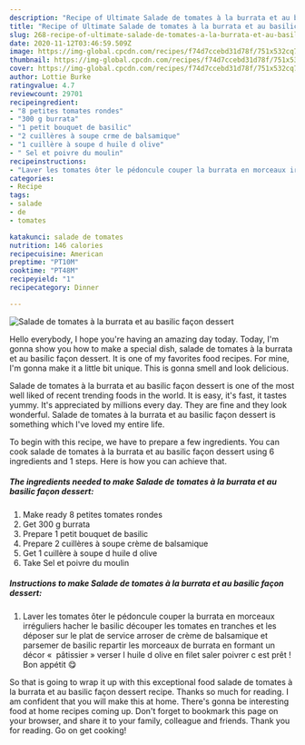 ```yaml
---
description: "Recipe of Ultimate Salade de tomates à la burrata et au basilic façon dessert"
title: "Recipe of Ultimate Salade de tomates à la burrata et au basilic façon dessert"
slug: 268-recipe-of-ultimate-salade-de-tomates-a-la-burrata-et-au-basilic-facon-dessert
date: 2020-11-12T03:46:59.509Z
image: https://img-global.cpcdn.com/recipes/f74d7ccebd31d78f/751x532cq70/salade-de-tomates-a-la-burrata-et-au-basilic-facon-dessert-photo-principale-de-la-recette.jpg
thumbnail: https://img-global.cpcdn.com/recipes/f74d7ccebd31d78f/751x532cq70/salade-de-tomates-a-la-burrata-et-au-basilic-facon-dessert-photo-principale-de-la-recette.jpg
cover: https://img-global.cpcdn.com/recipes/f74d7ccebd31d78f/751x532cq70/salade-de-tomates-a-la-burrata-et-au-basilic-facon-dessert-photo-principale-de-la-recette.jpg
author: Lottie Burke
ratingvalue: 4.7
reviewcount: 29701
recipeingredient:
- "8 petites tomates rondes"
- "300 g burrata"
- "1 petit bouquet de basilic"
- "2 cuillères à soupe crme de balsamique"
- "1 cuillère à soupe d huile d olive"
- " Sel et poivre du moulin"
recipeinstructions:
- "Laver les tomates ôter le pédoncule couper la burrata en morceaux irréguliers hacher le basilic découper les tomates en tranches et les déposer sur le plat de service arroser de crème de balsamique et parsemer de basilic repartir les morceaux de burrata en formant un décor «  pâtissier » verser l huile d olive en filet saler poivrer c est prêt ! Bon appétit 😋"
categories:
- Recipe
tags:
- salade
- de
- tomates

katakunci: salade de tomates 
nutrition: 146 calories
recipecuisine: American
preptime: "PT10M"
cooktime: "PT48M"
recipeyield: "1"
recipecategory: Dinner

---
```



![Salade de tomates à la burrata et au basilic façon dessert](https://img-global.cpcdn.com/recipes/f74d7ccebd31d78f/751x532cq70/salade-de-tomates-a-la-burrata-et-au-basilic-facon-dessert-photo-principale-de-la-recette.jpg)

Hello everybody, I hope you're having an amazing day today. Today, I'm gonna show you how to make a special dish, salade de tomates à la burrata et au basilic façon dessert. It is one of my favorites food recipes. For mine, I'm gonna make it a little bit unique. This is gonna smell and look delicious.

Salade de tomates à la burrata et au basilic façon dessert is one of the most well liked of recent trending foods in the world. It is easy, it's fast, it tastes yummy. It's appreciated by millions every day. They are fine and they look wonderful. Salade de tomates à la burrata et au basilic façon dessert is something which I've loved my entire life.




To begin with this recipe, we have to prepare a few ingredients. You can cook salade de tomates à la burrata et au basilic façon dessert using 6 ingredients and 1 steps. Here is how you can achieve that.

<!--inarticleads1-->

##### The ingredients needed to make Salade de tomates à la burrata et au basilic façon dessert:

1. Make ready 8 petites tomates rondes
1. Get 300 g burrata
1. Prepare 1 petit bouquet de basilic
1. Prepare 2 cuillères à soupe crème de balsamique
1. Get 1 cuillère à soupe d huile d olive
1. Take  Sel et poivre du moulin




<!--inarticleads2-->

##### Instructions to make Salade de tomates à la burrata et au basilic façon dessert:

1. Laver les tomates ôter le pédoncule couper la burrata en morceaux irréguliers hacher le basilic découper les tomates en tranches et les déposer sur le plat de service arroser de crème de balsamique et parsemer de basilic repartir les morceaux de burrata en formant un décor «  pâtissier » verser l huile d olive en filet saler poivrer c est prêt ! Bon appétit 😋




So that is going to wrap it up with this exceptional food salade de tomates à la burrata et au basilic façon dessert recipe. Thanks so much for reading. I am confident that you will make this at home. There's gonna be interesting food at home recipes coming up. Don't forget to bookmark this page on your browser, and share it to your family, colleague and friends. Thank you for reading. Go on get cooking!
